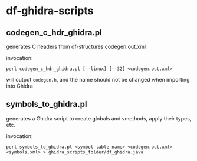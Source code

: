 # df-ghidra-scripts

## codegen_c_hdr_ghidra.pl

generates C headers from df-structures codegen.out.xml

invocation:

    perl codegen_c_hdr_ghidra.pl [--linux] [--32] <codegen.out.xml>

will output `codegen.h`, and the name should not be changed when importing into Ghidra

## symbols_to_ghidra.pl

generates a Ghidra script to create globals and vmethods, apply their types, etc.

invocation:
    
    perl symbols_to_ghidra.pl <symbol-table name> <codegen.out.xml> <symbols.xml> > ghidra_scripts_folder/df_ghidra.java